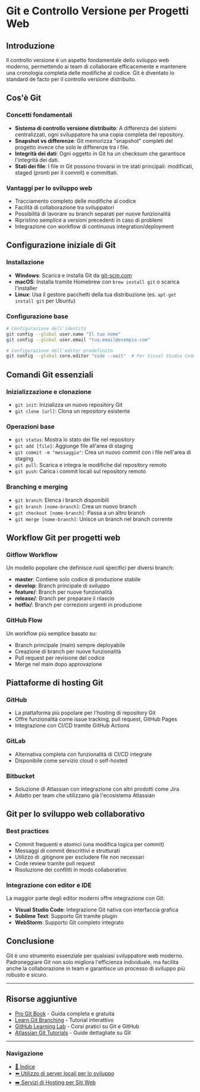 # Git e Controllo Versione per Progetti Web

## Introduzione
Il controllo versione è un aspetto fondamentale dello sviluppo web moderno, permettendo ai team di collaborare efficacemente e mantenere una cronologia completa delle modifiche al codice. Git è diventato lo standard de facto per il controllo versione distribuito.

## Cos'è Git

### Concetti fondamentali
- **Sistema di controllo versione distribuito**: A differenza dei sistemi centralizzati, ogni sviluppatore ha una copia completa del repository.
- **Snapshot vs differenze**: Git memorizza "snapshot" completi del progetto invece che solo le differenze tra i file.
- **Integrità dei dati**: Ogni oggetto in Git ha un checksum che garantisce l'integrità dei dati.
- **Stati dei file**: I file in Git possono trovarsi in tre stati principali: modificati, staged (pronti per il commit) e committati.

### Vantaggi per lo sviluppo web
- Tracciamento completo delle modifiche al codice
- Facilità di collaborazione tra sviluppatori
- Possibilità di lavorare su branch separati per nuove funzionalità
- Ripristino semplice a versioni precedenti in caso di problemi
- Integrazione con workflow di continuous integration/deployment

## Configurazione iniziale di Git

### Installazione
- **Windows**: Scarica e installa Git da [git-scm.com](https://git-scm.com/)
- **macOS**: Installa tramite Homebrew con `brew install git` o scarica l'installer
- **Linux**: Usa il gestore pacchetti della tua distribuzione (es. `apt-get install git` per Ubuntu)

### Configurazione base
```bash
# Configurazione dell'identità
git config --global user.name "Il tuo nome"
git config --global user.email "tua.email@esempio.com"

# Configurazione dell'editor predefinito
git config --global core.editor "code --wait"  # Per Visual Studio Code
```

## Comandi Git essenziali

### Inizializzazione e clonazione
- `git init`: Inizializza un nuovo repository Git
- `git clone [url]`: Clona un repository esistente

### Operazioni base
- `git status`: Mostra lo stato dei file nel repository
- `git add [file]`: Aggiunge file all'area di staging
- `git commit -m "messaggio"`: Crea un nuovo commit con i file nell'area di staging
- `git pull`: Scarica e integra le modifiche dal repository remoto
- `git push`: Carica i commit locali sul repository remoto

### Branching e merging
- `git branch`: Elenca i branch disponibili
- `git branch [nome-branch]`: Crea un nuovo branch
- `git checkout [nome-branch]`: Passa a un altro branch
- `git merge [nome-branch]`: Unisce un branch nel branch corrente

## Workflow Git per progetti web

### Gitflow Workflow
Un modello popolare che definisce ruoli specifici per diversi branch:
- **master**: Contiene solo codice di produzione stabile
- **develop**: Branch principale di sviluppo
- **feature/**: Branch per nuove funzionalità
- **release/**: Branch per preparare il rilascio
- **hotfix/**: Branch per correzioni urgenti in produzione

### GitHub Flow
Un workflow più semplice basato su:
- Branch principale (main) sempre deployabile
- Creazione di branch per nuove funzionalità
- Pull request per revisione del codice
- Merge nel main dopo approvazione

## Piattaforme di hosting Git

### GitHub
- La piattaforma più popolare per l'hosting di repository Git
- Offre funzionalità come issue tracking, pull request, GitHub Pages
- Integrazione con CI/CD tramite GitHub Actions

### GitLab
- Alternativa completa con funzionalità di CI/CD integrate
- Disponibile come servizio cloud o self-hosted

### Bitbucket
- Soluzione di Atlassian con integrazione con altri prodotti come Jira
- Adatto per team che utilizzano già l'ecosistema Atlassian

## Git per lo sviluppo web collaborativo

### Best practices
- Commit frequenti e atomici (una modifica logica per commit)
- Messaggi di commit descrittivi e strutturati
- Utilizzo di .gitignore per escludere file non necessari
- Code review tramite pull request
- Risoluzione dei conflitti in modo collaborativo

### Integrazione con editor e IDE
La maggior parte degli editor moderni offre integrazione con Git:
- **Visual Studio Code**: Integrazione Git nativa con interfaccia grafica
- **Sublime Text**: Supporto Git tramite plugin
- **WebStorm**: Supporto Git completo integrato

## Conclusione
Git è uno strumento essenziale per qualsiasi sviluppatore web moderno. Padroneggiare Git non solo migliora l'efficienza individuale, ma facilita anche la collaborazione in team e garantisce un processo di sviluppo più robusto e sicuro.

---

## Risorse aggiuntive
- [Pro Git Book](https://git-scm.com/book/en/v2) - Guida completa e gratuita
- [Learn Git Branching](https://learngitbranching.js.org/) - Tutorial interattivo
- [GitHub Learning Lab](https://lab.github.com/) - Corsi pratici su Git e GitHub
- [Atlassian Git Tutorials](https://www.atlassian.com/git/tutorials) - Guide dettagliate su Git

---

### Navigazione
- [📑 Indice](<../README.md>)
- [⬅️ Utilizzo di server locali per lo sviluppo](<06_Utilizzo_server_locali_sviluppo.md>)
- [➡️ Servizi di Hosting per Siti Web](<08_Servizi_hosting.md>)